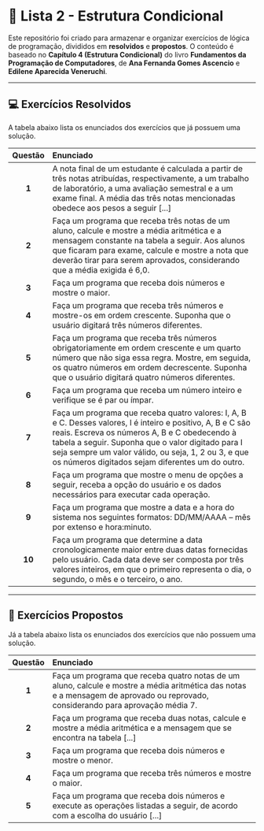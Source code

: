 # 📖 Lista 2 - Estrutura Condicional

Este repositório foi criado para armazenar e organizar exercícios de lógica de programação, divididos em **resolvidos** e **propostos**. O conteúdo é baseado no **Capítulo 4 (Estrutura Condicional)** do livro **Fundamentos da Programação de Computadores**, de **Ana Fernanda Gomes Ascencio** e **Edilene Aparecida Veneruchi**.

---

## 💻 Exercícios Resolvidos

A tabela abaixo lista os enunciados dos exercícios que já possuem uma solução.

| Questão | Enunciado |
| :---: | :--- |
| **1** | A nota final de um estudante é calculada a partir de três notas atribuídas, respectivamente, a um trabalho de laboratório, a uma avaliação semestral e a um exame final. A média das três notas mencionadas obedece aos pesos a seguir [...] |
| **2** | Faça um programa que receba três notas de um aluno, calcule e mostre a média aritmética e a mensagem constante na tabela a seguir. Aos alunos que ficaram para exame, calcule e mostre a nota que deverão tirar para serem aprovados, considerando que a média exigida é 6,0. |
| **3** | Faça um programa que receba dois números e mostre o maior. |
| **4** | Faça um programa que receba três números e mostre-os em ordem crescente. Suponha que o usuário digitará três números diferentes. |
| **5** | Faça um programa que receba três números obrigatoriamente em ordem crescente e um quarto número que não siga essa regra. Mostre, em seguida, os quatro números em ordem decrescente. Suponha que o usuário digitará quatro números diferentes. |
| **6** | Faça um programa que receba um número inteiro e verifique se é par ou ímpar. |
| **7** | Faça um programa que receba quatro valores: I, A, B e C. Desses valores, I é inteiro e positivo, A, B e C são reais. Escreva os números A, B e C obedecendo à tabela a seguir. Suponha que o valor digitado para I seja sempre um valor válido, ou seja, 1, 2 ou 3, e que os números digitados sejam diferentes um do outro. |
| **8** | Faça um programa que mostre o menu de opções a seguir, receba a opção do usuário e os dados necessários para executar cada operação. |
| **9** | Faça um programa que mostre a data e a hora do sistema nos seguintes formatos: DD/MM/AAAA – mês por extenso e hora:minuto. |
| **10** | Faça um programa que determine a data cronologicamente maior entre duas datas fornecidas pelo usuário. Cada data deve ser composta por três valores inteiros, em que o primeiro representa o dia, o segundo, o mês e o terceiro, o ano. |

---

## 🎯 Exercícios Propostos

Já a tabela abaixo lista os enunciados dos exercícios que não possuem uma solução.

| Questão | Enunciado |
| :---: | :--- |
| **1** | Faça um programa que receba quatro notas de um aluno, calcule e mostre a média aritmética das notas e a mensagem de aprovado ou reprovado, considerando para aprovação média 7. |
| **2** | Faça um programa que receba duas notas, calcule e mostre a média aritmética e a mensagem que se encontra na tabela [...] |
| **3** | Faça um programa que receba dois números e mostre o menor. |
| **4** | Faça um programa que receba três números e mostre o maior. |
| **5** | Faça um programa que receba dois números e execute as operações listadas a seguir, de acordo com a escolha do usuário [...] |
